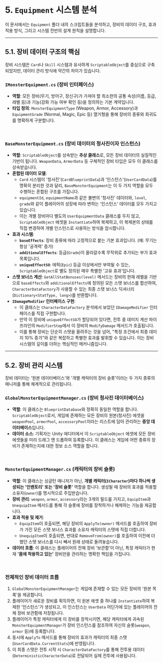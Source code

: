 # 5. `Equipment` 시스템 분석

이 문서에서는 `Equipment` 폴더 내의 스크립트들을 분석하고, 장비의 데이터 구조, 효과 적용 방식, 그리고 시스템 전반의 설계 원칙을 설명합니다.

---

## 5.1. 장비 데이터 구조의 핵심

장비 시스템은 `Card`나 `Skill` 시스템과 유사하게 `ScriptableObject`를 중심으로 구축되었지만, 데이터 관리 방식에 약간의 차이가 있습니다.

### `IMonsterEquipment.cs` (장비 인터페이스)
- **역할**: 모든 장비(무기, 방어구, 장신구)가 가져야 할 최소한의 공통 속성(이름, 등급, 레벨 등)과 기능(강화 가능 여부 확인 등)을 정의하는 기본 계약입니다.
- **타입 정의**: `MonsterEquipmentType` (Weapon, Armor, Accessory)과 `EquipmentGrade` (Normal, Magic, Epic 등) 열거형을 통해 장비의 종류와 희귀도를 명확하게 구분합니다.

<br>

### `BaseMonsterEquipment.cs` (장비 데이터의 청사진이자 인스턴스)
- **역할**: `ScriptableObject`를 상속받는 **추상 클래스**로, 모든 장비 데이터의 실질적인 기반이 됩니다. `WeaponData`, `ArmorData` 등 구체적인 장비 타입은 모두 이 클래스를 상속받습니다.
- **혼합된 데이터 모델**:
    - `Card` 시스템이 '청사진'(`CardBlueprintData`)과 '인스턴스'(`UserCardData`)를 명확히 분리한 것과 달리, `BaseMonsterEquipment`는 이 두 가지 역할을 모두 수행하는 혼합된 구조를 가집니다.
    - `equipmentId`, `equipmentName`과 같은 불변의 '청사진' 데이터와, `level`, `grade`와 같이 플레이어의 성장에 따라 변하는 '인스턴스' 데이터를 모두 가지고 있습니다.
    - 이는 개별 장비마다 별도의 `UserEquipmentData` 클래스를 두지 않고, `ScriptableObject` 에셋을 `Instantiate`하여 복제하고, 이 복제본의 상태를 직접 변경하여 개별 인스턴스로 사용하는 방식을 암시합니다.
- **효과 시스템**:
    - **`baseEffects`**: 장비 종류에 따라 고정적으로 붙는 기본 효과입니다. (예: 무기는 항상 '공격력' 증가)
    - **`additionalEffects`**: 등급(`Grade`)이 올라갈수록 무작위로 추가되는 부가 효과 목록입니다.
    - **`uniqueEffectSO`**: 에픽(`Epic`) 등급 이상에서만 부여될 수 있는, `ScriptableObject`로 별도 정의된 매우 특별한 '고유 효과'입니다.
- **스탯 보너스 계산**: `GetAllStatBonuses(level)` 메서드는 장비의 현재 레벨을 기반으로 `baseEffects`와 `additionalEffects`에 정의된 모든 스탯 보너스를 합산하여, `CharacterDataFactory`가 사용할 수 있는 최종 스탯 보너스 딕셔너리(`Dictionary<StatType, long>`)를 반환합니다.
- **`IDamageModifier` 인터페이스 구현**:
    - 이 클래스는 `CharacterDataFactory` 분석에서 보았던 `IDamageModifier` 인터페이스를 직접 구현합니다.
    - 만약 이 장비에 `uniqueEffectSO`가 할당되어 있다면, 전투 중 데미지 계산 파이프라인의 `ModifierStep`에서 이 장비의 `ModifyDamage` 메서드가 호출됩니다.
    - 이를 통해 장비는 단순히 스탯을 올려주는 것을 넘어, "특정 조건에서 최종 데미지 10% 증가"와 같은 복잡하고 특별한 효과를 발휘할 수 있습니다. 이는 장비 시스템의 깊이를 더하는 핵심적인 메커니즘입니다.

---

## 5.2. 장비 관리 시스템

장비 데이터는 '원본 데이터베이스'와 '개별 캐릭터의 장비 슬롯'이라는 두 가지 종류의 매니저를 통해 체계적으로 관리됩니다.

### `GlobalMonsterEquipmentManager.cs` (장비 청사진 데이터베이스)
- **역할**: 이 클래스는 `BlueprintDatabase`와 정확히 동일한 역할을 합니다. `ScriptableObject`로서, 게임에 존재하는 모든 장비의 원본(청사진) 에셋을 `weaponPool`, `armorPool`, `accessoryPool`이라는 리스트에 담아 관리하는 **중앙 데이터베이스**입니다.
- **데이터 소스**: 기획자는 Unity 에디터에서 이 `ScriptableObject` 에셋에 모든 장비 에셋들을 미리 드래그 앤 드롭하여 등록합니다. 이 클래스는 게임에 어떤 종류의 장비가 존재하는지에 대한 정보 소스 역할을 합니다.

<br>

### `MonsterEquipmentManager.cs` (캐릭터의 장비 슬롯)
- **역할**: 이 클래스는 싱글턴 매니저가 아닌, **개별 캐릭터(`ICharacter`)마다 하나씩 생성되는 '인벤토리' 또는 '장비 슬롯'** 역할을 합니다. 생성될 때 장비의 효과를 적용할 소유자(`owner`)를 명시적으로 주입받습니다.
- **장비 관리**: `weapon`, `armor`, `accessory`라는 3개의 필드를 가지고, `EquipItem`과 `UnequipItem` 메서드를 통해 각 슬롯에 장비를 장착하거나 해제하는 기능을 제공합니다.
- **효과 적용 및 제거**:
    - `EquipItem`이 호출되면, 해당 장비의 `ApplyTo(owner)` 메서드를 호출하여 장비가 가진 모든 스탯 보너스 효과를 소유자 캐릭터의 스탯에 직접 더합니다.
    - `UnequipItem`이 호출되면, 반대로 `RemoveFrom(owner)`를 호출하여 이전에 더했던 스탯 보너스를 다시 빼서 원래 상태로 돌려놓습니다.
- **데이터 흐름**: 이 클래스는 플레이어의 전체 장비 '보관함'이 아닌, 특정 캐릭터가 현재 **'몸에 착용하고 있는'** 장비만을 관리하는 명확한 책임을 가집니다.

<br>

### 전체적인 장비 데이터 흐름
1.  `GlobalMonsterEquipmentManager`는 게임에 존재할 수 있는 모든 장비의 '원본 목록'을 제공합니다.
2.  플레이어가 새로운 장비를 획득하면, 이 원본 에셋 중 하나를 `Instantiate`하여 복제한 '인스턴스'가 생성되고, 이 인스턴스는 `UserData` 어딘가에 있는 플레이어의 전체 장비 보관함에 저장됩니다.
3.  플레이어가 특정 캐릭터에게 이 장비를 장착시키면, 해당 캐릭터에게 귀속된 `MonsterEquipmentManager`가 장비 인스턴스를 참조하여 자신의 슬롯(`weapon`, `armor` 등)에 등록합니다.
4.  동시에 `ApplyTo` 메서드를 통해 장비의 효과가 캐릭터의 최종 스탯(`UserCardData.CurrentStats`)에 반영됩니다.
5.  이 최종 스탯은 전투 시작 시 `CharacterDataFactory`를 통해 전투용 데이터(`DeterministicCharacterData`)로 전달되어 실제 전투에 사용됩니다. 